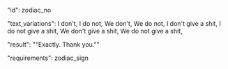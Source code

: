 "id": zodiac_no

"text_variations":
I don't, I do not, We don't, We do not, I don't give a shit, I do not give a shit, We don't give a shit, We do not give a shit,

"result":
""Exactly. Thank you.""

"requirements": zodiac_sign